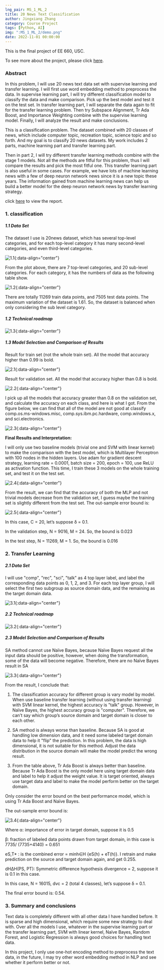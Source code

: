 ```yaml
---
lng_pair: MS_1_ML_2
title: 20 News Text Classification
author: Jingxiang Zhang
category: Course Project
tags: [Python, AI]
img: ":MS_1_ML_2/demo.png"
date: 2022-11-01 00:00:00
---
```



This is the final project of EE 660, USC.

To see more about the project, please click [here](https://github.com/Jingxiang-Zhang/20NewsTextClassification).

### Abstract

<!-- outline-start -->In this problem, I will use 20 news text data set with supervise learning and transfer learning. I will first use word embedding method to preprocess the data.<!-- outline-end --> In supervise learning part, I will try different classification model to classify the data and make comparison. Pick up the best model and test it on the test set. In transfer learning part, I will separate the data again to fit for the transfer learning problem. Then try Subspace Alignment, Tr Ada Boost, and Importance Weighting combine with the supervise learning model. Finally, I will analyze the result and make conclusions.  

This is a classification problem. The dataset combined with 20 classes of news, which include computer topic, recreation topic, science topic and so forth. And my goal is to classify 20 news datasets. My work includes 2 parts, machine learning part and transfer learning part.  

Then in part 2, I will try different transfer learning methods combine with the stage 1 models. Not all the methods are fitful for this problem, thus I will compare the results and pick the most fitful one. This transfer learning part is also useful in some cases. For example, we have lots of machine learning news with a few of deep neuron network news since it is a new topic these years. The information gained from machine learning news can help us build a better model for the deep neuron network news by transfer learning strategy.  

click [here](https://github.com/Jingxiang-Zhang/20NewsTextClassification/blob/main/Project_Report.pdf) to view the report.


### 1. classification

##### 1.1 Data Set

The dataset I use is 20news dataset, which has several top-level categories, and for each top-level category it has many second-level categories, and even third-level categories. 

![1.1](:MS_1_ML_2/1.1.png){:data-align="center"}

From the plot above, there are 7 top-level categories, and 20 sub-level categories. For each category, it has the numbers of data as the following table show.  

![1.2](:MS_1_ML_2/1.2.png){:data-align="center"}

There are totally 11269 train data points, and 7505 test data points. The maximum variation of the dataset is 1.61. So, the dataset is balanced when only considering the sub level category. 



##### 1.2 Technical roadmap

![1.3](:MS_1_ML_2/1.3.png){:data-align="center"}

#####  1.3 Model Selection and Comparison of Results 

 Result for train set (not the whole train set). All the model that accuracy higher than 0.99 is bold. 

![2.1](:MS_1_ML_2/2.1.png){:data-align="center"}

 Result for validation set. All the model that accuracy higher than 0.8 is bold.  

![2.2](:MS_1_ML_2/2.2.png){:data-align="center"}

I pick up all the models that accuracy greater than 0.8 on the validation set, and calculate the accuracy on each class, and here is what I got. From the figure below, we can find that all of the model are not good at classify comp.os.ms-windows.misc, comp.sys.ibm.pc.hardware, comp.windows.x, and sci.electronics. 

![2.3](:MS_1_ML_2/2.3.png){:data-align="center"}

**Final Results and Interpretation:**

I will only use two baseline models (trivial one and SVM with linear kernel) to make the comparison with the best model, which is Multilayer Perceptron with 100 nodes in the hidden layers. Use adam for gradient descent strategy, learning rate = 0.0001, batch size = 200, epoch = 100, use ReLU as activation function. This time, I train these 3 models on the whole training set, and test it on the test set. 

![2.4](:MS_1_ML_2/2.4.png){:data-align="center"}

From the result, we can find that the accuracy of both the MLP and not trivial models decrease from the validation set, I guess maybe the training set is slightly different from the test set. The out-sample error bound is: 

![2.5](:MS_1_ML_2/2.5.png){:data-align="center"}

In this case, C = 20, let’s suppose δ = 0.1. 

In the validation step, N = 9016, M = 24. So, the bound is 0.023 

In the test step, N = 11269, M = 1. So, the bound is 0.016 



###  2. Transfer Learning 

##### 2.1 Data Set 

I will use "comp", "rec", "sci", "talk" as 4 top layer label, and label the corresponding data points as 0, 1, 2, and 3. For each top layer group, I will select the first two subgroup as source domain data, and the remaining as the target domain data. 

![3.1](:MS_1_ML_2/3.1.png){:data-align="center"}



##### 2.2 Technical roadmap

![3.2](:MS_1_ML_2/3.2.png){:data-align="center"}



#####  2.3 Model Selection and Comparison of Results 

SA method cannot use Naïve Bayes, because Naïve Bayes request all the input data should be positive, however, when doing the transformation, some of the data will become negative. Therefore, there are no Naïve Bayes result in SA 

![3.3](:MS_1_ML_2/3.3.png){:data-align="center"}

From the result, I conclude that:  

1. The classification accuracy for different group is vary model by model. When use baseline transfer learning (without using transfer learning) with SVM linear kernel, the highest accuracy is "talk" group. However, in Naïve Bayes, the highest accuracy group is "computer". Therefore, we can’t say which group’s source domain and target domain is closer to each other.  

2. SA method is always worse than baseline. Because SA is good at handling low dimension data, and it need some labeled target domain data to help it "flip" the prediction. In this problem, the data is high dimensional, it is not suitable for this method. Adjust the data distribution in the source domain will make the model predict the wrong result. 

3. From the table above, Tr Ada Boost is always better than baseline. Because Tr Ada Boost is the only model here using target domain data and label to help it adjust the weight value. It is target oriented, always use target data and label to make the model perform better on the target domain.  

Only consider the error bound on the best performance model, which is using Tr Ada Boost and Naïve Bayes.  

The out-sample error bound is:  

![3.4](:MS_1_ML_2/3.4.png){:data-align="center"}

Where α: importance of error in target domain, suppose it is 0.5 

β: fraction of labeled data points drawn from target domain, in this case is 7735/ (7735+4140) = 0.651 

eS,T* : is the combined error = minh∈H {eS(h) + eT(h)}. I retrain and make prediction on the source and target domain again, and get 0.255.  

dHΔH(PS, PT): Symmetric difference hypothesis divergence = 2, suppose it is 0.1 in this case. 

In this case, N = 16015, dvc = 2 (total 4 classes), let’s suppose δ = 0.1.  

The final error bound is: 0.54.  



### 3. Summary and conclusions 

Text data is completely different with all other data I have handled before. It is sparse and high dimensional, which require some new strategy to deal with. Over all the models I use, whatever in the supervise learning part or the transfer learning part, SVM with linear kernel, Naïve Bayes, Random Forest, and Logistic Regression is always good choices for handling text data.  

In this project, I only use one-hot encoding method to preprocess the text data, in the future, I may try other word embedding method in NLP and see whether it perform better or not.  

